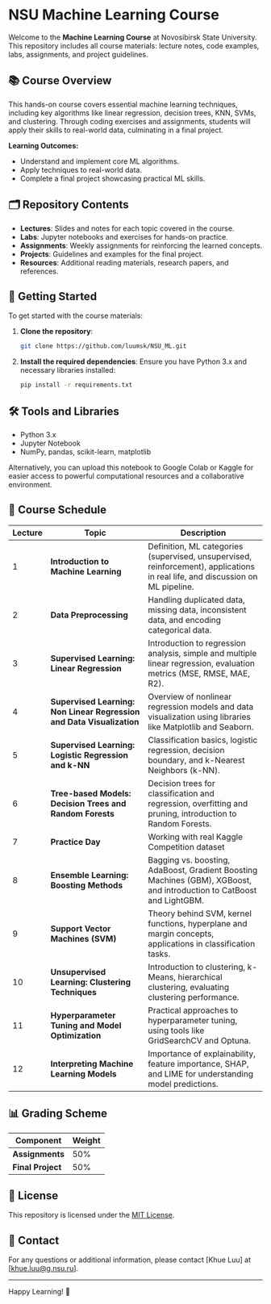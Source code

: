 # NSU Machine Learning Course

Welcome to the **Machine Learning Course** at Novosibirsk State University. This repository includes all course materials: lecture notes, code examples, labs, assignments, and project guidelines.

## 📚 Course Overview

This hands-on course covers essential machine learning techniques, including key algorithms like linear regression, decision trees, KNN, SVMs, and clustering. Through coding exercises and assignments, students will apply their skills to real-world data, culminating in a final project.

**Learning Outcomes:**

- Understand and implement core ML algorithms.
- Apply techniques to real-world data.
- Complete a final project showcasing practical ML skills.

## 🗂 Repository Contents

- **Lectures**: Slides and notes for each topic covered in the course.
- **Labs**: Jupyter notebooks and exercises for hands-on practice.
- **Assignments**: Weekly assignments for reinforcing the learned concepts.
- **Projects**: Guidelines and examples for the final project.
- **Resources**: Additional reading materials, research papers, and references.

## 🚀 Getting Started

To get started with the course materials:

1. **Clone the repository**:
   ```bash
   git clone https://github.com/luumsk/NSU_ML.git
   ```
2. **Install the required dependencies**:
   Ensure you have Python 3.x and necessary libraries installed:
   ```bash
   pip install -r requirements.txt
   ```

## 🛠 Tools and Libraries


- Python 3.x
- Jupyter Notebook
- NumPy, pandas, scikit-learn, matplotlib

Alternatively, you can upload this notebook to Google Colab or Kaggle for easier access to powerful computational resources and a collaborative environment.

## 📅 Course Schedule


| Lecture | Topic                                                                | Description                                                                                                                       |
|---------|----------------------------------------------------------------------|-----------------------------------------------------------------------------------------------------------------------------------|
| 1       | **Introduction to Machine Learning**                                 | Definition, ML categories (supervised, unsupervised, reinforcement), applications in real life, and discussion on ML pipeline.    |
| 2       | **Data Preprocessing**                                               | Handling duplicated data, missing data, inconsistent data, and encoding categorical data.                                         |
| 3       | **Supervised Learning: Linear Regression**                           | Introduction to regression analysis, simple and multiple linear regression, evaluation metrics (MSE, RMSE, MAE, R2).              |
| 4       | **Supervised Learning: Non Linear Regression and Data Visualization**| Overview of nonlinear regression models and data visualization using libraries like Matplotlib and Seaborn.                       |
| 5       | **Supervised Learning: Logistic Regression and k-NN**                | Classification basics, logistic regression, decision boundary, and k-Nearest Neighbors (k-NN).                                    |
| 6       | **Tree-based Models: Decision Trees and Random Forests**             | Decision trees for classification and regression, overfitting and pruning, introduction to Random Forests.                        |
| 7       | **Practice Day**                                                     | Working with real Kaggle Competition dataset                                                                                      |
| 8       | **Ensemble Learning: Boosting Methods**                              | Bagging vs. boosting, AdaBoost, Gradient Boosting Machines (GBM), XGBoost, and introduction to CatBoost and LightGBM.             |
| 9       | **Support Vector Machines (SVM)**                                    | Theory behind SVM, kernel functions, hyperplane and margin concepts, applications in classification tasks.                        |
| 10      | **Unsupervised Learning: Clustering Techniques**                     | Introduction to clustering, k-Means, hierarchical clustering, evaluating clustering performance.                                  |
| 11      | **Hyperparameter Tuning and Model Optimization**                     | Practical approaches to hyperparameter tuning, using tools like GridSearchCV and Optuna.                                          |
| 12      | **Interpreting Machine Learning Models**                             | Importance of explainability, feature importance, SHAP, and LIME for understanding model predictions.                             |


## 📊 Grading Scheme

| Component         | Weight |
|-------------------|--------|
| **Assignments**   | 50%    |
| **Final Project** | 50%    |


## 📜 License

This repository is licensed under the [MIT License](LICENSE).

## 📧 Contact

For any questions or additional information, please contact [Khue Luu] at [khue.luu@g.nsu.ru].

---

Happy Learning! 🚀
